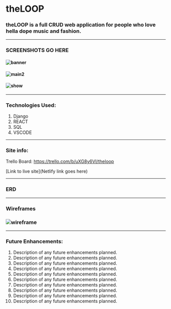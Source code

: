 # theLOOP

### theLOOP is a full CRUD web application for people who love hella dope music and fashion. 
---
### SCREENSHOTS GO HERE
#### ![banner](./img/Banner.jpeg)
#### ![main2](./img/Main.jpeg)
#### ![show](./img/Show.jpeg)
---
### Technologies Used:
1. Django
2. REACT
3. SQL
4. VSCODE
---
### Site info:
Trello Board: https://trello.com/b/uXG8y6VI/theloop

[Link to live site](Netlify link goes here)

---
### ERD
---
### Wireframes
### ![wireframe](./img/IMG_75636.jpg)

---
### Future Enhancements: 
1. Description of any future enhancements planned.
2. Description of any future enhancements planned.
3. Description of any future enhancements planned.
4. Description of any future enhancements planned.
5. Description of any future enhancements planned.
6. Description of any future enhancements planned.
7. Description of any future enhancements planned.
8. Description of any future enhancements planned.
9. Description of any future enhancements planned.
10. Description of any future enhancements planned.